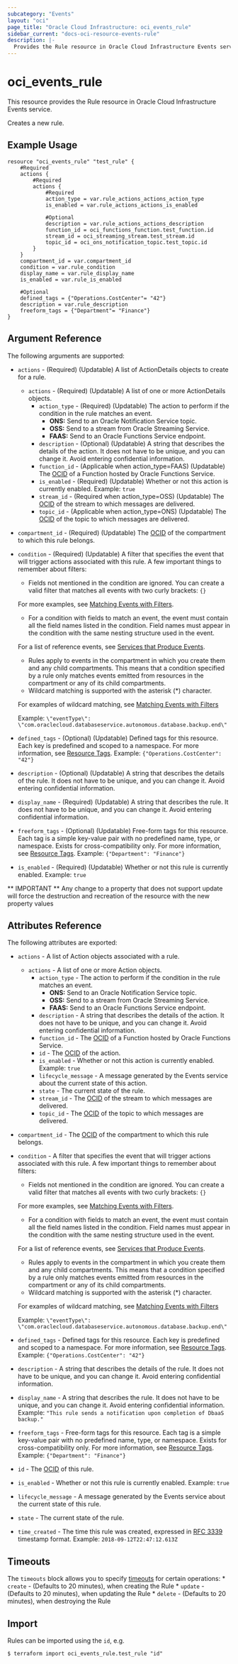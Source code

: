 ```yaml
---
subcategory: "Events"
layout: "oci"
page_title: "Oracle Cloud Infrastructure: oci_events_rule"
sidebar_current: "docs-oci-resource-events-rule"
description: |-
  Provides the Rule resource in Oracle Cloud Infrastructure Events service
---
```


# oci_events_rule
This resource provides the Rule resource in Oracle Cloud Infrastructure Events service.

Creates a new rule.


## Example Usage

```hcl
resource "oci_events_rule" "test_rule" {
	#Required
	actions {
		#Required
		actions {
			#Required
			action_type = var.rule_actions_actions_action_type
			is_enabled = var.rule_actions_actions_is_enabled

			#Optional
			description = var.rule_actions_actions_description
			function_id = oci_functions_function.test_function.id
			stream_id = oci_streaming_stream.test_stream.id
			topic_id = oci_ons_notification_topic.test_topic.id
		}
	}
	compartment_id = var.compartment_id
	condition = var.rule_condition
	display_name = var.rule_display_name
	is_enabled = var.rule_is_enabled

	#Optional
	defined_tags = {"Operations.CostCenter"= "42"}
	description = var.rule_description
	freeform_tags = {"Department"= "Finance"}
}
```

## Argument Reference

The following arguments are supported:

* `actions` - (Required) (Updatable) A list of ActionDetails objects to create for a rule.
	* `actions` - (Required) (Updatable) A list of one or more ActionDetails objects. 
		* `action_type` - (Required) (Updatable) The action to perform if the condition in the rule matches an event.
			* **ONS:** Send to an Oracle Notification Service topic.
			* **OSS:** Send to a stream from Oracle Streaming Service.
			* **FAAS:** Send to an Oracle Functions Service endpoint. 
		* `description` - (Optional) (Updatable) A string that describes the details of the action. It does not have to be unique, and you can change it. Avoid entering confidential information. 
		* `function_id` - (Applicable when action_type=FAAS) (Updatable) The [OCID](https://docs.cloud.oracle.com/iaas/Content/General/Concepts/identifiers.htm) of a Function hosted by Oracle Functions Service. 
		* `is_enabled` - (Required) (Updatable) Whether or not this action is currently enabled.  Example: `true` 
		* `stream_id` - (Required when action_type=OSS) (Updatable) The [OCID](https://docs.cloud.oracle.com/iaas/Content/General/Concepts/identifiers.htm) of the stream to which messages are delivered. 
		* `topic_id` - (Applicable when action_type=ONS) (Updatable) The [OCID](https://docs.cloud.oracle.com/iaas/Content/General/Concepts/identifiers.htm) of the topic to which messages are delivered. 
* `compartment_id` - (Required) (Updatable) The [OCID](https://docs.cloud.oracle.com/iaas/Content/General/Concepts/identifiers.htm) of the compartment to which this rule belongs. 
* `condition` - (Required) (Updatable) A filter that specifies the event that will trigger actions associated with this rule. A few  important things to remember about filters:
	* Fields not mentioned in the condition are ignored. You can create a valid filter that matches all events with two curly brackets: `{}` 

	For more examples, see  [Matching Events with Filters](https://docs.cloud.oracle.com/iaas/Content/Events/Concepts/filterevents.htm).       
	* For a condition with fields to match an event, the event must contain all the field names  listed in the condition. Field names must appear in the condition with the same nesting  structure used in the event. 

	For a list of reference events, see  [Services that Produce Events](https://docs.cloud.oracle.com/iaas/Content/Events/Reference/eventsproducers.htm).       
	* Rules apply to events in the compartment in which you create them and any child compartments.  This means that a condition specified by a rule only matches events emitted from resources in  the compartment or any of its child compartments. 
	* Wildcard matching is supported with the asterisk (*) character. 

	For examples of wildcard matching, see  [Matching Events with Filters](https://docs.cloud.oracle.com/iaas/Content/Events/Concepts/filterevents.htm)

	Example: `\"eventType\": \"com.oraclecloud.databaseservice.autonomous.database.backup.end\"` 
* `defined_tags` - (Optional) (Updatable) Defined tags for this resource. Each key is predefined and scoped to a namespace. For more information, see [Resource Tags](https://docs.cloud.oracle.com/iaas/Content/General/Concepts/resourcetags.htm).  Example: `{"Operations.CostCenter": "42"}` 
* `description` - (Optional) (Updatable) A string that describes the details of the rule. It does not have to be unique, and you can change it. Avoid entering confidential information. 
* `display_name` - (Required) (Updatable) A string that describes the rule. It does not have to be unique, and you can change it. Avoid entering confidential information. 
* `freeform_tags` - (Optional) (Updatable) Free-form tags for this resource. Each tag is a simple key-value pair with no predefined name, type, or namespace. Exists for cross-compatibility only. For more information, see [Resource Tags](https://docs.cloud.oracle.com/iaas/Content/General/Concepts/resourcetags.htm).  Example: `{"Department": "Finance"}` 
* `is_enabled` - (Required) (Updatable) Whether or not this rule is currently enabled.  Example: `true` 


** IMPORTANT **
Any change to a property that does not support update will force the destruction and recreation of the resource with the new property values

## Attributes Reference

The following attributes are exported:

* `actions` - A list of Action objects associated with a rule. 
	* `actions` - A list of one or more Action objects. 
		* `action_type` - The action to perform if the condition in the rule matches an event.
			* **ONS:** Send to an Oracle Notification Service topic.
			* **OSS:** Send to a stream from Oracle Streaming Service.
			* **FAAS:** Send to an Oracle Functions Service endpoint. 
		* `description` - A string that describes the details of the action. It does not have to be unique, and you can change it. Avoid entering confidential information. 
		* `function_id` - The [OCID](https://docs.cloud.oracle.com/iaas/Content/General/Concepts/identifiers.htm) of a Function hosted by Oracle Functions Service. 
		* `id` - The [OCID](https://docs.cloud.oracle.com/iaas/Content/General/Concepts/identifiers.htm) of the action. 
		* `is_enabled` - Whether or not this action is currently enabled.  Example: `true` 
		* `lifecycle_message` - A message generated by the Events service about the current state of this action. 
		* `state` - The current state of the rule. 
		* `stream_id` - The [OCID](https://docs.cloud.oracle.com/iaas/Content/General/Concepts/identifiers.htm) of the stream to which messages are delivered. 
		* `topic_id` - The [OCID](https://docs.cloud.oracle.com/iaas/Content/General/Concepts/identifiers.htm) of the topic to which messages are delivered. 
* `compartment_id` - The [OCID](https://docs.cloud.oracle.com/iaas/Content/General/Concepts/identifiers.htm) of the compartment to which this rule belongs. 
* `condition` - A filter that specifies the event that will trigger actions associated with this rule. A few  important things to remember about filters:
	* Fields not mentioned in the condition are ignored. You can create a valid filter that matches all events with two curly brackets: `{}` 

	For more examples, see  [Matching Events with Filters](https://docs.cloud.oracle.com/iaas/Content/Events/Concepts/filterevents.htm).       
	* For a condition with fields to match an event, the event must contain all the field names  listed in the condition. Field names must appear in the condition with the same nesting  structure used in the event. 

	For a list of reference events, see  [Services that Produce Events](https://docs.cloud.oracle.com/iaas/Content/Events/Reference/eventsproducers.htm).       
	* Rules apply to events in the compartment in which you create them and any child compartments.  This means that a condition specified by a rule only matches events emitted from resources in  the compartment or any of its child compartments. 
	* Wildcard matching is supported with the asterisk (*) character. 

	For examples of wildcard matching, see  [Matching Events with Filters](https://docs.cloud.oracle.com/iaas/Content/Events/Concepts/filterevents.htm)

	Example: `\"eventType\": \"com.oraclecloud.databaseservice.autonomous.database.backup.end\"` 
* `defined_tags` - Defined tags for this resource. Each key is predefined and scoped to a namespace. For more information, see [Resource Tags](https://docs.cloud.oracle.com/iaas/Content/General/Concepts/resourcetags.htm).  Example: `{"Operations.CostCenter": "42"}` 
* `description` - A string that describes the details of the rule. It does not have to be unique, and you can change it. Avoid entering confidential information. 
* `display_name` - A string that describes the rule. It does not have to be unique, and you can change it. Avoid entering confidential information.  Example: `"This rule sends a notification upon completion of DbaaS backup."` 
* `freeform_tags` - Free-form tags for this resource. Each tag is a simple key-value pair with no predefined name, type, or namespace. Exists for cross-compatibility only. For more information, see [Resource Tags](https://docs.cloud.oracle.com/iaas/Content/General/Concepts/resourcetags.htm).  Example: `{"Department": "Finance"}` 
* `id` - The [OCID](https://docs.cloud.oracle.com/iaas/Content/General/Concepts/identifiers.htm) of this rule. 
* `is_enabled` - Whether or not this rule is currently enabled.  Example: `true` 
* `lifecycle_message` - A message generated by the Events service about the current state of this rule. 
* `state` - The current state of the rule. 
* `time_created` - The time this rule was created, expressed in [RFC 3339](https://tools.ietf.org/html/rfc3339) timestamp format.  Example: `2018-09-12T22:47:12.613Z` 

## Timeouts

The `timeouts` block allows you to specify [timeouts](https://registry.terraform.io/providers/oracle/oci/latest/docs/guides/changing_timeouts) for certain operations:
	* `create` - (Defaults to 20 minutes), when creating the Rule
	* `update` - (Defaults to 20 minutes), when updating the Rule
	* `delete` - (Defaults to 20 minutes), when destroying the Rule


## Import

Rules can be imported using the `id`, e.g.

```
$ terraform import oci_events_rule.test_rule "id"
```

